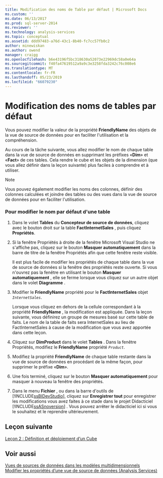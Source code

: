 ```yaml
---
title: Modification des noms de Table par défaut | Microsoft Docs
ms.custom: ''
ms.date: 06/13/2017
ms.prod: sql-server-2014
ms.reviewer: ''
ms.technology: analysis-services
ms.topic: conceptual
ms.assetid: ddd97483-a76d-43c1-8b40-fc7cc57fb0c2
author: minewiskan
ms.author: owend
manager: craigg
ms.openlocfilehash: b6e43196f5bc318630a52073e22969dc58a0e64a
ms.sourcegitcommit: f40fa47619512a9a9c3e3258fda3242c76c008e6
ms.translationtype: MT
ms.contentlocale: fr-FR
ms.lasthandoff: 05/23/2019
ms.locfileid: "66079230"
---
```

# <a name="modifying-default-table-names"></a>Modification des noms de tables par défaut
  Vous pouvez modifier la valeur de la propriété **FriendlyName** des objets de la vue de source de données pour en faciliter l'utilisation et la compréhension.  
  
 Au cours de la tâche suivante, vous allez modifier le nom de chaque table dans la vue de source de données en supprimant les préfixes «**Dim**» et «**Fact**» de ces tables. Cela rendre le cube et les objets de la dimension (que vous allez définir dans la leçon suivante) plus faciles à comprendre et à utiliser.  
  
> [!NOTE]  
>  Vous pouvez également modifier les noms des colonnes, définir des colonnes calculées et joindre des tables ou des vues dans la vue de source de données pour en faciliter l'utilisation.  
  
### <a name="to-modify-the-default-name-of-a-table"></a>Pour modifier le nom par défaut d'une table  
  
1.  Dans le volet **Tables** du **Concepteur de source de données**, cliquez avec le bouton droit sur la table **FactInternetSales** , puis cliquez **Propriétés**.  
  
2.  Si la fenêtre Propriétés à droite de la fenêtre Microsoft Visual Studio ne s'affiche pas, cliquez sur le bouton **Masquer automatiquement** dans la barre de titre de la fenêtre Propriétés afin que cette fenêtre reste visible.  
  
     Il est plus facile de modifier les propriétés de chaque table dans la vue de source de données si la fenêtre des propriétés reste ouverte. Si vous n'ouvrez pas la fenêtre en utilisant le bouton **Masquer automatiquement** , elle se ferme lorsque vous cliquez sur un autre objet dans le volet **Diagramme** .  
  
3.  Modifier le **FriendlyName** propriété pour le **FactInternetSales** objet *`InternetSales`*.  
  
     Lorsque vous cliquez en dehors de la cellule correspondant à la propriété **FriendlyName** , la modification est appliquée. Dans la leçon suivante, vous définirez un groupe de mesures basé sur cette table de faits. Le nom de la table de faits sera InternetSales au lieu de FactInternetSales à cause de la modification que vous avez apportée dans cette leçon.  
  
4.  Cliquez sur **DimProduct** dans le volet **Tables** . Dans la fenêtre Propriétés, modifiez le **FriendlyName** propriété *`Product`*.  
  
5.  Modifiez la propriété **FriendlyName** de chaque table restante dans la vue de source de données en procédant de la même façon, pour supprimer le préfixe «**Dim**».  
  
6.  Une fois terminé, cliquez sur le bouton **Masquer automatiquement** pour masquer à nouveau la fenêtre des propriétés.  
  
7.  Dans le menu **Fichier** , ou dans la barre d'outils de [!INCLUDE[ssBIDevStudio](../includes/ssbidevstudio-md.md)], cliquez sur **Enregistrer tout** pour enregistrer les modifications vous avez faites à ce stade dans le projet Didacticiel [!INCLUDE[ssASnoversion](../includes/ssasnoversion-md.md)] . Vous pouvez arrêter le didacticiel ici si vous le souhaitez et le reprendre ultérieurement.  
  
## <a name="next-lesson"></a>Leçon suivante  
 [Leçon 2 : Définition et déploiement d’un Cube](lesson-2-defining-and-deploying-a-cube.md)  
  
## <a name="see-also"></a>Voir aussi  
 [Vues de sources de données dans les modèles multidimensionnels](multidimensional-models/data-source-views-in-multidimensional-models.md)   
 [Modifier les propriétés d’une vue de source de données &#40;Analysis Services&#41;](multidimensional-models/change-properties-in-a-data-source-view-analysis-services.md)  
  
  

